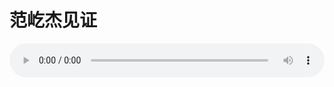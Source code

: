 # 范屹杰见证

<audio style="width: 100%;" preload="false" controls controlslist="nodownload"><source src="//cdn.simai.ml/audio/mp3/old/27536.mp3" type="audio/mpeg">Your browser does not support the audio element.</audio>


